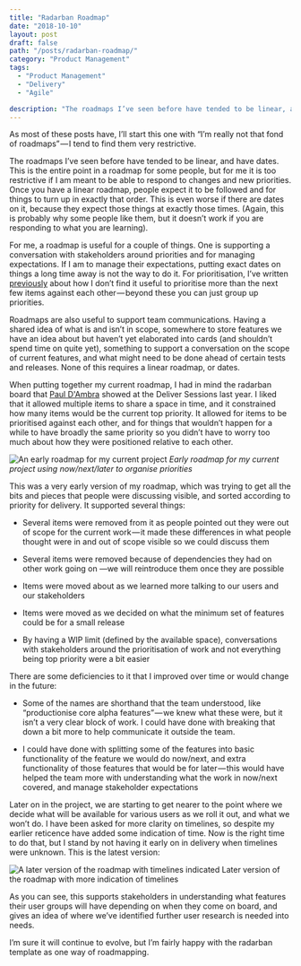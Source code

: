 ```yaml
---
title: "Radarban Roadmap"
date: "2018-10-10"
layout: post
draft: false
path: "/posts/radarban-roadmap/"
category: "Product Management"
tags:
  - "Product Management"
  - "Delivery"
  - "Agile"

description: "The roadmaps I’ve seen before have tended to be linear, and have dates. This is the entire point in a roadmap for some people, but for me it is too restrictive if I am meant to be able to respond to changes and new priorities. Once you have a linear roadmap, people expect it to be followed and for things to turn up in exactly that order. This is even worse if there are dates on it, because they expect those things at exactly those times. (Again, this is probably why some people like them, but it doesn’t work if you are responding to what you are learning)."
---
```


As most of these posts have, I’ll start this one with “I’m really not that fond of roadmaps” — I tend to find them very restrictive.

The roadmaps I’ve seen before have tended to be linear, and have dates. This is the entire point in a roadmap for some people, but for me it is too restrictive if I am meant to be able to respond to changes and new priorities. Once you have a linear roadmap, people expect it to be followed and for things to turn up in exactly that order. This is even worse if there are dates on it, because they expect those things at exactly those times. (Again, this is probably why some people like them, but it doesn’t work if you are responding to what you are learning).

For me, a roadmap is useful for a couple of things. One is supporting a conversation with stakeholders around priorities and for managing expectations. If I am to manage their expectations, putting exact dates on things a long time away is not the way to do it. For prioritisation, I’ve written [previously](/posts/the-anatomy-of-our-kanban-board) about how I don’t find it useful to prioritise more than the next few items against each other — beyond these you can just group up priorities.

Roadmaps are also useful to support team communications. Having a shared idea of what is and isn’t in scope, somewhere to store features we have an idea about but haven’t yet elaborated into cards (and shouldn’t spend time on quite yet), something to support a conversation on the scope of current features, and what might need to be done ahead of certain tests and releases. None of this requires a linear roadmap, or dates.

When putting together my current roadmap, I had in mind the radarban board that [Paul D'Ambra](https://medium.com/@pauldambra) showed at the Deliver Sessions last year. I liked that it allowed multiple items to share a space in time, and it constrained how many items would be the current top priority. It allowed for items to be prioritised against each other, and for things that wouldn’t happen for a while to have broadly the same priority so you didn’t have to worry too much about how they were positioned relative to each other.

![An early roadmap for my current project](/roadmap.png "An early roadmap for my current project")
*Early roadmap for my current project using now/next/later to organise priorities*

This was a very early version of my roadmap, which was trying to get all the bits and pieces that people were discussing visible, and sorted according to priority for delivery. It supported several things:

* Several items were removed from it as people pointed out they were out of scope for the current work — it made these differences in what people thought were in and out of scope visible so we could discuss them

* Several items were removed because of dependencies they had on other work going on —we will reintroduce them once they are possible

* Items were moved about as we learned more talking to our users and our stakeholders

* Items were moved as we decided on what the minimum set of features could be for a small release

* By having a WIP limit (defined by the available space), conversations with stakeholders around the prioritisation of work and not everything being top priority were a bit easier

There are some deficiencies to it that I improved over time or would change in the future:

* Some of the names are shorthand that the team understood, like “productionise core alpha features” — we knew what these were, but it isn’t a very clear block of work. I could have done with breaking that down a bit more to help communicate it outside the team.

* I could have done with splitting some of the features into basic functionality of the feature we would do now/next, and extra functionality of those features that would be for later — this would have helped the team more with understanding what the work in now/next covered, and manage stakeholder expectations

Later on in the project, we are starting to get nearer to the point where we decide what will be available for various users as we roll it out, and what we won’t do. I have been asked for more clarity on timelines, so despite my earlier reticence have added some indication of time. Now is the right time to do that, but I stand by not having it early on in delivery when timelines were unknown. This is the latest version:

![A later version of the roadmap with timelines indicated](/roadmap2.jpg "A later version of the roadmap with timelines indicated")
Later version of the roadmap with more indication of timelines

As you can see, this supports stakeholders in understanding what features their user groups will have depending on when they come on board, and gives an idea of where we’ve identified further user research is needed into needs.

I’m sure it will continue to evolve, but I’m fairly happy with the radarban template as one way of roadmapping.
